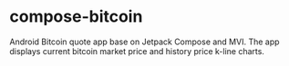 # compose-bitcoin
Android Bitcoin quote app base on Jetpack Compose and MVI. The app displays current bitcoin market price and history price k-line charts.
